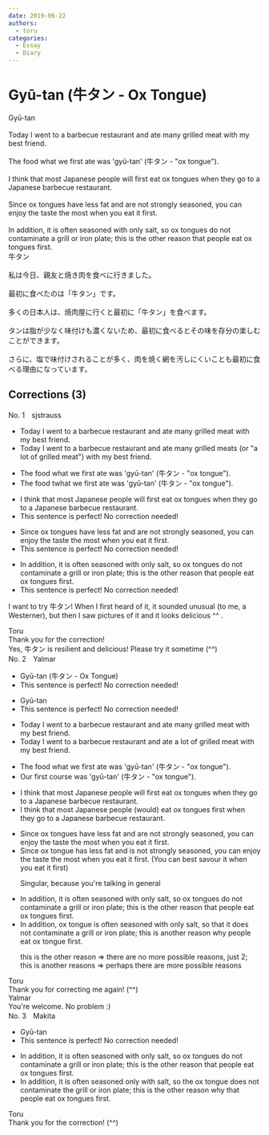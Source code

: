 ```yaml
---
date: 2019-06-22
authors:
  - toru
categories:
  - Essay
  - Diary
---
```


<h1 id="subject_show">Gyū-tan (牛タン - Ox Tongue)</h1>
<div class="date" hidden>Jun 22, 2019 23:55</div>
<div id="post"><div id="body_show_ori">
Gyū-tan<br/><br/>Today I went to a barbecue restaurant and ate many grilled meat with my best friend.<br/><br/>The food what we first ate was 'gyū-tan' (牛タン - "ox tongue").<br/><br/>I think that most Japanese people will first eat ox tongues when they go to a Japanese barbecue restaurant.<br/><br/>Since ox tongues have less fat and are not strongly seasoned, you can enjoy the taste the most when you eat it first.<br/><br/>In addition, it is often seasoned with only salt, so ox tongues do not contaminate a grill or iron plate; this is the other reason that people eat ox tongues first.
</div></div>

<!-- more -->

<div id="post_ja"><div id="body_show_mo">
牛タン<br/><br/>私は今日、親友と焼き肉を食べに行きました。<br/><br/>最初に食べたのは「牛タン」です。<br/><br/>多くの日本人は、焼肉屋に行くと最初に「牛タン」を食べます。<br/><br/>タンは脂が少なく味付けも濃くないため、最初に食べるとその味を存分の楽しむことができます。<br/><br/>さらに、塩で味付けされることが多く、肉を焼く網を汚しにくいことも最初に食べる理由になっています。
</div></div>

## Corrections (3)
<div id="block"><div class="first_name"> No. 1　<span class="just_name">sjstrauss</span></div><div id="block2">
<ul class="correction_field">
<li class="incorrect">Today I went to a barbecue restaurant and ate many grilled meat with my best friend.</li>
<li class="corrected correct">
Today I went to a barbecue restaurant and ate many grilled meat<span class="f_red">s</span> <span class="f_red">(or "a lot of grilled meat") </span>with my best friend.
</li>
</ul>
<ul class="correction_field">
<li class="incorrect">The food what we first ate was 'gyū-tan' (牛タン - "ox tongue").</li>
<li class="corrected correct">
The food <span class="f_red">t</span><span class="f_gray"><span class="sline">w</span></span>hat we first ate was 'gyū-tan' (牛タン - "ox tongue").
</li>
</ul>
<ul class="correction_field">
<li class="incorrect">I think that most Japanese people will first eat ox tongues when they go to a Japanese barbecue restaurant.</li>
<li class="corrected perfect">This sentence is perfect! No correction needed!</li>
</ul>
<ul class="correction_field">
<li class="incorrect">Since ox tongues have less fat and are not strongly seasoned, you can enjoy the taste the most when you eat it first.</li>
<li class="corrected perfect">This sentence is perfect! No correction needed!</li>
</ul>
<ul class="correction_field">
<li class="incorrect">In addition, it is often seasoned with only salt, so ox tongues do not contaminate a grill or iron plate; this is the other reason that people eat ox tongues first.</li>
<li class="corrected perfect">This sentence is perfect! No correction needed!</li>
</ul>
<p class="comment_small">
 I want to try 牛タン! When I first heard of it, it sounded unusual (to me, a Westerner), but then I saw pictures of it and it looks delicious ^^ .
</p>

</div><div class="name"><span class="just_name">Toru</span><br>
Thank you for the correction!<br/>Yes, 牛タン is resilient and delicious! Please try it sometime (^^)
</div>
</div>
<div id="block"><div class="first_name"> No. 2　<span class="just_name">Yalmar</span></div><div id="block2">
<ul class="correction_field">
<li class="incorrect">Gyū-tan (牛タン - Ox Tongue)</li>
<li class="corrected perfect">This sentence is perfect! No correction needed!</li>
</ul>
<ul class="correction_field">
<li class="incorrect">Gyū-tan</li>
<li class="corrected perfect">This sentence is perfect! No correction needed!</li>
</ul>
<ul class="correction_field">
<li class="incorrect">Today I went to a barbecue restaurant and ate many grilled meat with my best friend.</li>
<li class="corrected correct">
Today I went to a barbecue restaurant and ate <span class="f_red">a lot of</span> grilled meat with my best friend.
</li>
</ul>
<ul class="correction_field">
<li class="incorrect">The food what we first ate was 'gyū-tan' (牛タン - "ox tongue").</li>
<li class="corrected correct">
<span class="f_red">Our first course</span> was 'gyū-tan' (牛タン - "ox tongue").
</li>
</ul>
<ul class="correction_field">
<li class="incorrect">I think that most Japanese people will first eat ox tongues when they go to a Japanese barbecue restaurant.</li>
<li class="corrected correct">
I think that most Japanese people (would) eat ox tongues <span class="f_red">first</span> when they go to a Japanese barbecue restaurant.
</li>
</ul>
<ul class="correction_field">
<li class="incorrect">Since ox tongues have less fat and are not strongly seasoned, you can enjoy the taste the most when you eat it first.</li>
<li class="corrected correct">
Since <span class="f_red">ox tongue has</span> less fat and <span class="f_red">is</span> not strongly seasoned, you can enjoy the taste the most when you eat it first.<span class="f_blue"> (You can best savour it when you eat it first)</span>
<p class="correction_comment">Singular, because you're talking in general</p>
</li>
</ul>
<ul class="correction_field">
<li class="incorrect">In addition, it is often seasoned with only salt, so ox tongues do not contaminate a grill or iron plate; this is the other reason that people eat ox tongues first.</li>
<li class="corrected correct">
In addition, ox tongue is often seasoned with only salt, <span class="f_red">so that it does</span> not contaminate a grill or iron plate; this is <span class="f_red">another</span> reason <span class="f_red">why</span> people eat <span class="f_red">ox tongue</span> first.
<p class="correction_comment">this is the other reason =&gt; there are no more possible reasons, just 2; this is another reasons =&gt; perhaps there are more possible reasons</p>
</li>
</ul>
</div><div class="name"><span class="just_name">Toru</span><br>
Thank you for correcting me again! (^^)
</div>
<div class="name"><span class="just_name">Yalmar</span><br>
You're welcome. No problem :)
</div>
</div>
<div id="block"><div class="first_name"> No. 3　<span class="just_name">Makita</span></div><div id="block2">
<ul class="correction_field">
<li class="incorrect">Gyū-tan</li>
<li class="corrected perfect">This sentence is perfect! No correction needed!</li>
</ul>
<ul class="correction_field">
<li class="incorrect">In addition, it is often seasoned with only salt, so ox tongues do not contaminate a grill or iron plate; this is the other reason that people eat ox tongues first.</li>
<li class="corrected correct">
In addition, it is often seasoned <span class="f_red">only</span> with salt, so <span class="f_red">the</span> ox tongue do<span class="f_red">es</span> not contaminate <span class="f_red">the</span> grill or iron plate; this is the other reason <span class="f_red">why <span class="sline">that</span></span> people eat ox tongues first.
</li>
</ul>
</div><div class="name"><span class="just_name">Toru</span><br>
Thank you for the correction! (^^)
</div>
</div>

